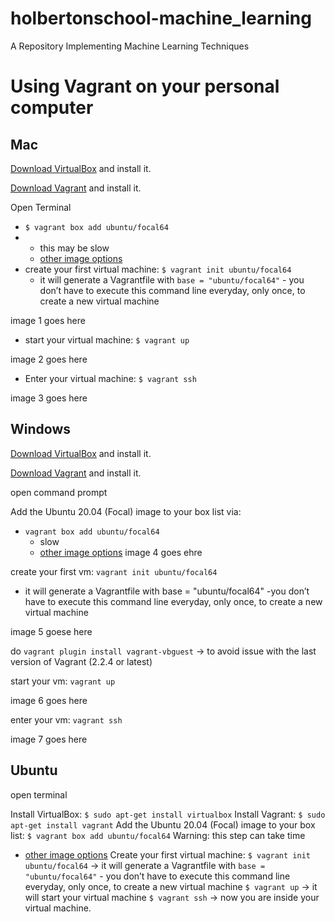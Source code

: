 # holbertonschool-machine_learning
A Repository Implementing Machine Learning Techniques

# Using Vagrant on your personal computer

## Mac

[Download VirtualBox](https://www.virtualbox.org/wiki/Downloads) and install it.

[Download Vagrant](https://developer.hashicorp.com/vagrant/downloads) and install it.

Open Terminal

* `$ vagrant box add ubuntu/focal64`
* * this may be slow
  * [other image options](https://app.vagrantup.com/boxes/search)
* create your first virtual machine: `$ vagrant init ubuntu/focal64`
  * it will generate a Vagrantfile with `base = "ubuntu/focal64"` - you don’t have to execute this command line everyday, only once, to create a new virtual machine
 
image 1 goes here

* start your virtual machine: `$ vagrant up`

image 2 goes here

* Enter your virtual machine: `$ vagrant ssh`

image 3 goes here

## Windows

[Download VirtualBox](https://www.virtualbox.org/wiki/Downloads) and install it.

[Download Vagrant](https://developer.hashicorp.com/vagrant/downloads) and install it.

open command prompt

Add the Ubuntu 20.04 (Focal) image to your box list via:

* `vagrant box add ubuntu/focal64`
  * slow
  * [other image options](https://app.vagrantup.com/boxes/search)
image 4 goes ehre

create your first vm: `vagrant init ubuntu/focal64`

*  it will generate a Vagrantfile with base = "ubuntu/focal64" -you don’t have to execute this command line everyday, only once, to create a new virtual machine

  image 5 goese here

  do `vagrant plugin install vagrant-vbguest` -> to avoid issue with the last version of Vagrant (2.2.4 or latest)

start your vm: `vagrant up`

image 6 goes here

enter your vm: `vagrant ssh`

image 7 goes here

## Ubuntu

open terminal

Install VirtualBox: `$ sudo apt-get install virtualbox`
Install Vagrant: `$ sudo apt-get install vagrant`
Add the Ubuntu 20.04 (Focal) image to your box list: `$ vagrant box add ubuntu/focal64` Warning: this step can take time

  * [other image options](https://app.vagrantup.com/boxes/search)
Create your first virtual machine:
`$ vagrant init ubuntu/focal64` -> it will generate a Vagrantfile with `base = "ubuntu/focal64"` - you don’t have to execute this command line everyday, only once, to create a new virtual machine
`$ vagrant up` -> it will start your virtual machine
`$ vagrant ssh` -> now you are inside your virtual machine.

